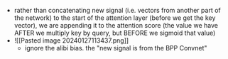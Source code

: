 - rather than concatenating new signal (i.e. vectors from another part of the network) to the start of the attention layer (before we get the key vector), we are appending it to the attention score (the value we have AFTER we multiply key by query, but BEFORE we sigmoid that value)
- ![[Pasted image 20240127113437.png]]
	- ignore the alibi bias. the "new signal is from the BPP Convnet"